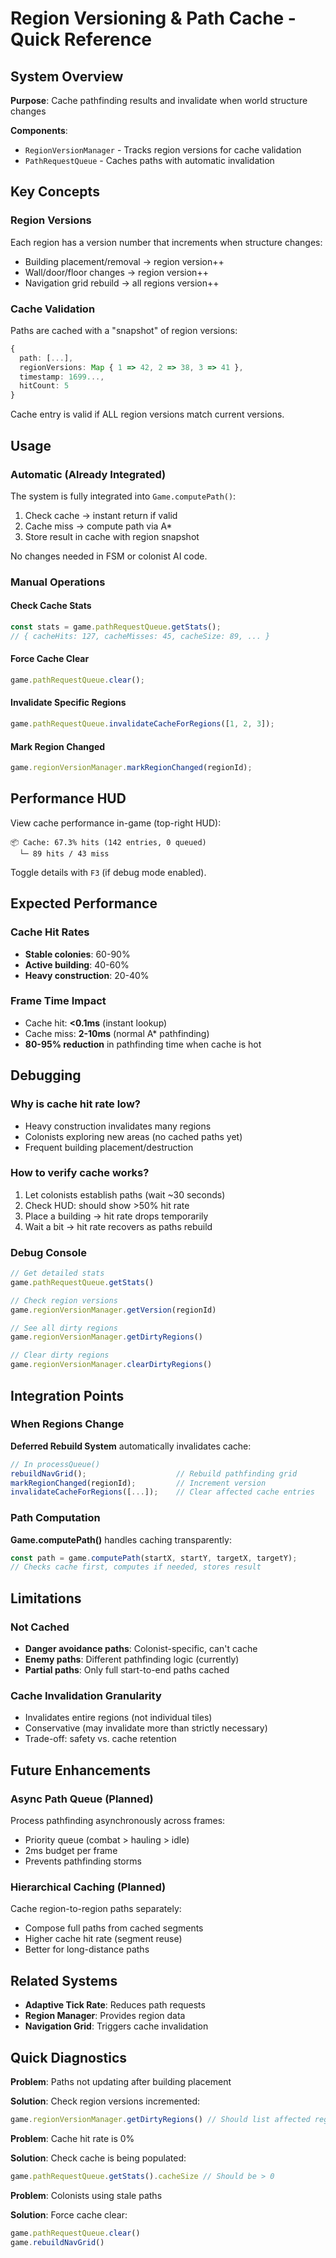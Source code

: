 # Region Versioning & Path Cache - Quick Reference

## System Overview

**Purpose**: Cache pathfinding results and invalidate when world structure changes

**Components**:
- `RegionVersionManager` - Tracks region versions for cache validation
- `PathRequestQueue` - Caches paths with automatic invalidation

## Key Concepts

### Region Versions

Each region has a version number that increments when structure changes:

- Building placement/removal → region version++
- Wall/door/floor changes → region version++
- Navigation grid rebuild → all regions version++

### Cache Validation

Paths are cached with a "snapshot" of region versions:

```typescript
{
  path: [...],
  regionVersions: Map { 1 => 42, 2 => 38, 3 => 41 },
  timestamp: 1699...,
  hitCount: 5
}
```

Cache entry is valid if ALL region versions match current versions.

## Usage

### Automatic (Already Integrated)

The system is fully integrated into `Game.computePath()`:

1. Check cache → instant return if valid
2. Cache miss → compute path via A*
3. Store result in cache with region snapshot

No changes needed in FSM or colonist AI code.

### Manual Operations

#### Check Cache Stats

```javascript
const stats = game.pathRequestQueue.getStats();
// { cacheHits: 127, cacheMisses: 45, cacheSize: 89, ... }
```

#### Force Cache Clear

```javascript
game.pathRequestQueue.clear();
```

#### Invalidate Specific Regions

```javascript
game.pathRequestQueue.invalidateCacheForRegions([1, 2, 3]);
```

#### Mark Region Changed

```javascript
game.regionVersionManager.markRegionChanged(regionId);
```

## Performance HUD

View cache performance in-game (top-right HUD):

```
📦 Cache: 67.3% hits (142 entries, 0 queued)
  └─ 89 hits / 43 miss
```

Toggle details with `F3` (if debug mode enabled).

## Expected Performance

### Cache Hit Rates

- **Stable colonies**: 60-90%
- **Active building**: 40-60%  
- **Heavy construction**: 20-40%

### Frame Time Impact

- Cache hit: **<0.1ms** (instant lookup)
- Cache miss: **2-10ms** (normal A* pathfinding)
- **80-95% reduction** in pathfinding time when cache is hot

## Debugging

### Why is cache hit rate low?

- Heavy construction invalidates many regions
- Colonists exploring new areas (no cached paths yet)
- Frequent building placement/destruction

### How to verify cache works?

1. Let colonists establish paths (wait ~30 seconds)
2. Check HUD: should show >50% hit rate
3. Place a building → hit rate drops temporarily
4. Wait a bit → hit rate recovers as paths rebuild

### Debug Console

```javascript
// Get detailed stats
game.pathRequestQueue.getStats()

// Check region versions
game.regionVersionManager.getVersion(regionId)

// See all dirty regions
game.regionVersionManager.getDirtyRegions()

// Clear dirty regions
game.regionVersionManager.clearDirtyRegions()
```

## Integration Points

### When Regions Change

**Deferred Rebuild System** automatically invalidates cache:

```typescript
// In processQueue()
rebuildNavGrid();                    // Rebuild pathfinding grid
markRegionChanged(regionId);         // Increment version
invalidateCacheForRegions([...]);    // Clear affected cache entries
```

### Path Computation

**Game.computePath()** handles caching transparently:

```typescript
const path = game.computePath(startX, startY, targetX, targetY);
// Checks cache first, computes if needed, stores result
```

## Limitations

### Not Cached

- **Danger avoidance paths**: Colonist-specific, can't cache
- **Enemy paths**: Different pathfinding logic (currently)
- **Partial paths**: Only full start-to-end paths cached

### Cache Invalidation Granularity

- Invalidates entire regions (not individual tiles)
- Conservative (may invalidate more than strictly necessary)
- Trade-off: safety vs. cache retention

## Future Enhancements

### Async Path Queue (Planned)

Process pathfinding asynchronously across frames:

- Priority queue (combat > hauling > idle)
- 2ms budget per frame
- Prevents pathfinding storms

### Hierarchical Caching (Planned)

Cache region-to-region paths separately:

- Compose full paths from cached segments
- Higher cache hit rate (segment reuse)
- Better for long-distance paths

## Related Systems

- **Adaptive Tick Rate**: Reduces path requests
- **Region Manager**: Provides region data
- **Navigation Grid**: Triggers cache invalidation

## Quick Diagnostics

**Problem**: Paths not updating after building placement

**Solution**: Check region versions incremented:
```javascript
game.regionVersionManager.getDirtyRegions() // Should list affected regions
```

**Problem**: Cache hit rate is 0%

**Solution**: Check cache is being populated:
```javascript
game.pathRequestQueue.getStats().cacheSize // Should be > 0
```

**Problem**: Colonists using stale paths

**Solution**: Force cache clear:
```javascript
game.pathRequestQueue.clear()
game.rebuildNavGrid()
```
